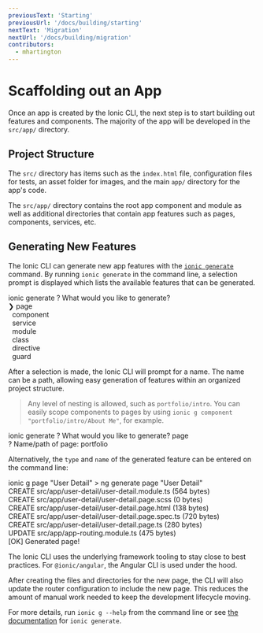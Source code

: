 ```yaml
---
previousText: 'Starting'
previousUrl: '/docs/building/starting'
nextText: 'Migration'
nextUrl: '/docs/building/migration'
contributors:
  - mhartington
---
```


# Scaffolding out an App

Once an app is created by the Ionic CLI, the next step is to start building out features and components. The majority of the app will be developed in the `src/app/` directory.

## Project Structure

<file-tree>
    <file-tree-directory name="src">
        <file-tree-directory name="app" collapsed></file-tree-directory>
        <file-tree-directory name="assets" collapsed></file-tree-directory>
        <file-tree-directory name="environments" collapsed></file-tree-directory>
        <file-tree-directory name="theme" collapsed></file-tree-directory>
        <file-tree-file name="global.scss"></file-tree-file>
        <file-tree-file name="index.html"></file-tree-file>
        <file-tree-file name="karma.conf.js"></file-tree-file>
        <file-tree-file name="main.ts"></file-tree-file>
        <file-tree-file name="polyfills.ts"></file-tree-file>
        <file-tree-file name="test.ts"></file-tree-file>
        <file-tree-file name="tsconfig.app.json"></file-tree-file>
        <file-tree-file name="tsconfig.spec.json"></file-tree-file>
    </file-tree-directory>
</file-tree>

The `src/` directory has items such as the `index.html` file, configuration files for tests, an asset folder for images, and the main `app/` directory for the app's code.

<file-tree>
    <file-tree-directory name="src">
        <file-tree-directory name="app">
            <file-tree-file name="app-routing.module.ts"></file-tree-file>
            <file-tree-file name="app.component.html"></file-tree-file>
            <file-tree-file name="app.component.spec.ts"></file-tree-file>
            <file-tree-file name="app.component.ts"></file-tree-file>
            <file-tree-file name="app.module.ts"></file-tree-file>
        </file-tree-directory>
    </file-tree-directory>
</file-tree>

The `src/app/` directory contains the root app component and module as well as additional directories that contain app features such as pages, components, services, etc.

## Generating New Features

The Ionic CLI can generate new app features with the [`ionic generate`](/docs/cli/commands/generate) command. By running `ionic generate` in the command line, a selection prompt is displayed which lists the available features that can be generated.

<command-line>
    <command-prompt>ionic generate</command-prompt>
    <command-output>
        <span class="green">?</span> <span class="bold">What would you like to generate?</span>
        <br />
        <span class="cyan bold">❯ page</span>
        <br />
        &nbsp;&nbsp;component
        <br />
        &nbsp;&nbsp;service
        <br />
        &nbsp;&nbsp;module
        <br />
        &nbsp;&nbsp;class
        <br />
        &nbsp;&nbsp;directive
        <br />
        &nbsp;&nbsp;guard
    </command-output>
</command-line>

After a selection is made, the Ionic CLI will prompt for a name. The name can be a path, allowing easy generation of features within an organized project structure.

> Any level of nesting is allowed, such as `portfolio/intro`. You can easily scope components to pages by using `ionic g component "portfolio/intro/About Me"`, for example.

<command-line>
    <command-prompt>ionic generate</command-prompt>
    <command-output>
        <span class="green">?</span> <span class="bold">What would you like to generate? <span class="cyan">page</span></span>
        <br />
        <span class="green">?</span> <span class="bold">Name/path of <span class="green">page</span>:</span> portfolio
    </command-output>
    <command-cursor blink></command-cursor>
</command-line>

Alternatively, the `type` and `name` of the generated feature can be entered on the command line:

<command-line>
    <command-prompt>ionic g page "User Detail"</command-prompt>
    <command-output>
        &gt; <span class="green">ng generate page "User Detail"</span>
        <br />
        <span class="green">CREATE</span> src/app/user-detail/user-detail.module.ts (564 bytes)
        <br />
        <span class="green">CREATE</span> src/app/user-detail/user-detail.page.scss (0 bytes)
        <br />
        <span class="green">CREATE</span> src/app/user-detail/user-detail.page.html (138 bytes)
        <br />
        <span class="green">CREATE</span> src/app/user-detail/user-detail.page.spec.ts (720 bytes)
        <br />
        <span class="green">CREATE</span> src/app/user-detail/user-detail.page.ts (280 bytes)
        <br />
        <span class="bold">UPDATE</span> src/app/app-routing.module.ts (475 bytes)
        <br />
        [<span class="green bold">OK</span>] Generated page!
    </command-output>
</command-line>

The Ionic CLI uses the underlying framework tooling to stay close to best practices. For `@ionic/angular`, the Angular CLI is used under the hood.

After creating the files and directories for the new page, the CLI will also update the router configuration to include the new page. This reduces the amount of manual work needed to keep the development lifecycle moving.

For more details, run `ionic g --help` from the command line or see [the documentation](/docs/cli/commands/generate) for `ionic generate`.
